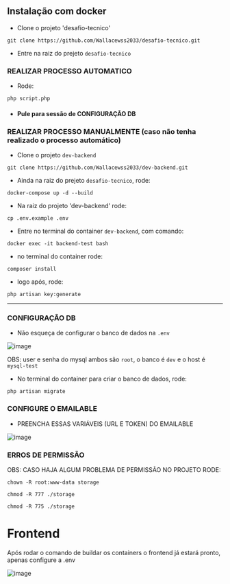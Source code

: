 ## Instalação com docker 

- Clone o projeto 'desafio-tecnico'
```
git clone https://github.com/Wallacewss2033/desafio-tecnico.git
```
- Entre na raiz do prejeto ```desafio-tecnico```

### REALIZAR PROCESSO AUTOMATICO
- Rode:

``` 
php script.php
```
- #### Pule para sessão de CONFIGURAÇÃO DB 
### REALIZAR PROCESSO MANUALMENTE (caso não tenha realizado o processo automático)

- Clone o projeto ```dev-backend```
```
git clone https://github.com/Wallacewss2033/dev-backend.git
```


- Ainda na raiz do prejeto ```desafio-tecnico```, rode:

```
docker-compose up -d --build
```
- Na raiz do projeto 'dev-backend' rode: 

```
cp .env.example .env
```

- Entre no terminal do container ```dev-backend```, com comando:
 ```
 docker exec -it backend-test bash
 ```

- no terminal do container rode:

```
composer install
```
- logo após, rode:

```
php artisan key:generate
```
_________________________________________________________________________________________________
### CONFIGURAÇÃO DB

- Não esqueça de configurar o banco de dados na ``` .env ```
  
![image](https://github.com/Wallacewss2033/fullstack-challenge-20231205/assets/39920409/ec726dce-7762-4c68-b66c-668698afad41)

OBS: user e senha do mysql ambos são ```root```, o banco é ```dev``` e o host é ```mysql-test```

- No terminal do container para criar o banco de dados, rode:

```
php artisan migrate
```

### CONFIGURE O EMAILABLE

- PREENCHA ESSAS VARIÁVEIS (URL E TOKEN) DO EMAILABLE

![image](https://github.com/Wallacewss2033/desafio-tecnico/assets/39920409/8e169f95-9949-40d1-9283-e37b412867b4)


### ERROS DE PERMISSÃO

OBS: CASO HAJA ALGUM PROBLEMA DE PERMISSÃO NO PROJETO RODE:

```
chown -R root:www-data storage
```
```
chmod -R 777 ./storage
```
```
chmod -R 775 ./storage
```


# Frontend

Após rodar o comando de buildar os containers o frontend já estará pronto, apenas configure a .env 

![image](https://github.com/Wallacewss2033/desafio-tecnico/assets/39920409/a5de785e-be4e-4ee0-8977-2ba33463e1b8)



    
